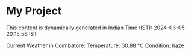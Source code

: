 # My Project

This content is dynamically generated in Indian Time (IST): 2024-03-05 20:15:56 IST


Current Weather in Coimbatore:
Temperature: 30.88 °C
Condition: haze
